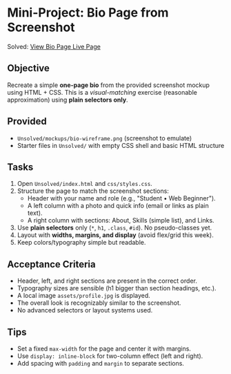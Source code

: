 # Mini-Project: Bio Page from Screenshot
Solved: <a href="https://raw.githack.com/KenVermillionJr/1-1-Create-Bio-Page/refs/heads/main/index.html">View Bio Page Live Page</a>

## Objective
Recreate a simple **one-page bio** from the provided screenshot mockup using HTML + CSS.
This is a *visual-matching* exercise (reasonable approximation) using **plain selectors only**.

## Provided
- `Unsolved/mockups/bio-wireframe.png` (screenshot to emulate)
- Starter files in `Unsolved/` with empty CSS shell and basic HTML structure

## Tasks
1. Open `Unsolved/index.html` and `css/styles.css`.
2. Structure the page to match the screenshot sections:
   - Header with your name and role (e.g., "Student • Web Beginner").
   - A left column with a photo and quick info (email or links as plain text).
   - A right column with sections: About, Skills (simple list), and Links.
3. Use **plain selectors** only (`*`, `h1`, `.class`, `#id`). No pseudo-classes yet.
4. Layout with **widths, margins, and display** (avoid flex/grid this week).
5. Keep colors/typography simple but readable.

## Acceptance Criteria
- Header, left, and right sections are present in the correct order.
- Typography sizes are sensible (h1 bigger than section headings, etc.).
- A local image `assets/profile.jpg` is displayed.
- The overall look is recognizably similar to the screenshot.
- No advanced selectors or layout systems used.

## Tips
- Set a fixed `max-width` for the page and center it with margins.
- Use `display: inline-block` for two-column effect (left and right).
- Add spacing with `padding` and `margin` to separate sections.
